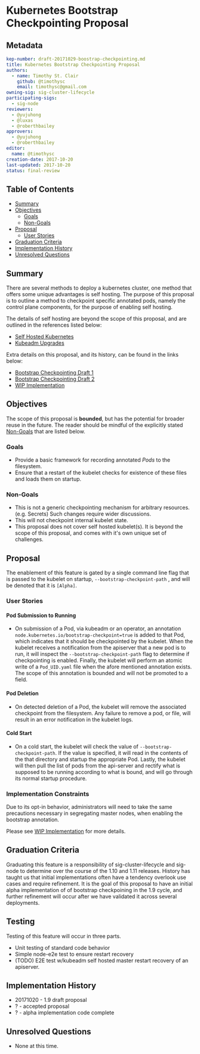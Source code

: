 # Kubernetes Bootstrap Checkpointing Proposal

## Metadata

```yaml
kep-number: draft-20171029-boostrap-checkpointing.md
title: Kubernetes Bootstrap Checkpointing Proposal
authors:
  - name: Timothy St. Clair
    github: @timothysc
    email: timothysc@gmail.com
owning-sig: sig-cluster-lifecycle 
participating-sigs:
  - sig-node
reviewers:
  - @yujuhong 
  - @luxas 
  - @roberthbailey
approvers:
  - @yujuhong
  - @roberthbailey
editor:
  name: @timothysc
creation-date: 2017-10-20
last-updated: 2017-10-20
status: final-review
```

## Table of Contents

* [Summary](#summary)
* [Objectives](#objectives)
  * [Goals](#goals)
  * [Non-Goals](#non-goals)
* [Proposal](#proposal)
  * [User Stories](#user-stories)
* [Graduation Criteria](#graduation-criteria)
* [Implementation History](#implementation-history)
* [Unresolved Questions](#unresolved-questions)

## Summary

There are several methods to deploy a kubernetes cluster, one method that 
offers some unique advantages is self hosting.  The purpose of this proposal 
is to outline a method to checkpoint specific annotated pods, namely the 
control plane components, for the purpose of enabling self hosting.  

The details of self hosting are beyond the scope of this proposal, and are 
outlined in the references listed below: 

  - [Self Hosted Kubernetes][0]
  - [Kubeadm Upgrades][1]

Extra details on this proposal, and its history, can be found in the links 
below: 

  - [Bootstrap Checkpointing Draft 1][2]
  - [Bootstrap Checkpointing Draft 2][3]
  - [WIP Implementation][4]

## Objectives

The scope of this proposal is **bounded**, but has the potential for broader 
reuse in the future.  The reader should be mindful of the explicitly stated 
[Non-Goals](#non-goals) that are listed below.

### Goals
 
 - Provide a basic framework for recording annotated *Pods* to the filesystem. 
 - Ensure that a restart of the kubelet checks for existence of these files 
 and loads them on startup.

### Non-Goals

- This is not a generic checkpointing mechanism for arbitrary resources. 
(e.g. Secrets)  Such changes require wider discussions.
- This will not checkpoint internal kubelet state. 
- This proposal does not cover self hosted kubelet(s).  It is beyond the 
scope of this proposal, and comes with it's own unique set of challenges.

## Proposal
The enablement of this feature is gated by a single command line flag that 
is passed to the kubelet on startup, ```--bootstrap-checkpoint-path``` , 
and will be denoted that it is ```[Alpha]```. 

### User Stories

#### Pod Submission to Running
- On submission of a Pod, via kubeadm or an operator, an annotation 
```node.kubernetes.io/bootstrap-checkpoint=true``` is added to that Pod, which 
indicates that it should be checkpointed by the kubelet.  When the kubelet 
receives a notification from the apiserver that a new pod is to run, it will 
inspect the ```--bootstrap-checkpoint-path``` flag to determine if 
checkpointing is enabled.  Finally, the kubelet will perform an atomic 
write of a ```Pod_UID.yaml``` file when the afore mentioned annotation exists.
The scope of this annotation is bounded and will not be promoted to a field.  

#### Pod Deletion
- On detected deletion of a Pod, the kubelet will remove the associated 
checkpoint from the filesystem.  Any failure to remove a pod, or file, will 
result in an error notification in the kubelet logs.

#### Cold Start
- On a cold start, the kubelet will check the value of 
```--bootstrap-checkpoint-path```.  If the value is specified, it will read in 
the contents of the that directory and startup the appropriate Pod.  Lastly, 
the kubelet will then pull the list of pods from the api-server and rectify 
what is supposed to be running according to what is bound, and will go through
its normal startup procedure.

### Implementation Constraints
Due to its opt-in behavior, administrators will need to take the same precautions 
necessary in segregating master nodes, when enabling the bootstrap annotation.

Please see [WIP Implementation][4] for more details.

## Graduation Criteria

Graduating this feature is a responsibility of sig-cluster-lifecycle and 
sig-node to determine over the course of the 1.10 and 1.11 releases.  History 
has taught us that initial implementations often have a tendency overlook use 
cases and require refinement.  It is the goal of this proposal to have an 
initial alpha implementation of of bootstrap checkpoining in the 1.9 cycle, 
and further refinement will occur after we have validated it across several 
deployments. 

## Testing 
Testing of this feature will occur in three parts. 
- Unit testing of standard code behavior 
- Simple node-e2e test to ensure restart recovery
- (TODO) E2E test w/kubeadm self hosted master restart recovery of an apiserver. 

## Implementation History

- 20171020 - 1.9 draft proposal 
- ? - accepted proposal 
- ? - alpha implementation code complete

## Unresolved Questions
 
* None at this time.  

[0]: https://github.com/kubernetes/community/blob/master/contributors/design-proposals/cluster-lifecycle/self-hosted-kubernetes.md
[1]: https://github.com/kubernetes/community/pull/825
[2]: https://docs.google.com/document/d/1hhrCa_nv0Sg4O_zJYOnelE8a5ClieyewEsQM6c7-5-o/edit?ts=5988fba8#
[3]: https://docs.google.com/document/d/1qmK0Iq4fqxnd8COBFZHpip27fT-qSPkOgy1x2QqjYaQ/edit?ts=599b797c#
[4]: https://github.com/kubernetes/kubernetes/pull/50984 
